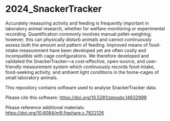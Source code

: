 # 2024_SnackerTracker

Accurately measuring activity and feeding is frequently important in laboratory animal research, whether for welfare-monitoring or experimental recording. Quantification commonly involves manual pellet-weighing; however, this can physically disturb animals and cannot continuously assess both the amount and pattern of feeding. Improved means of food-intake measurement have been developed yet are often costly and incompatible with cage configurations. We therefore developed and validated the SnackerTracker—a cost-effective, open-source, and user-friendly measurement system which continuously records food-intake, food-seeking activity, and ambient light conditions in the home-cages of small laboratory animals.

This repository contains software used to analyse SnackerTracker data.

Please cite this software: https://doi.org/10.5281/zenodo.14632999

Please reference additional materials: https://doi.org/10.6084/m9.figshare.c.7622126
